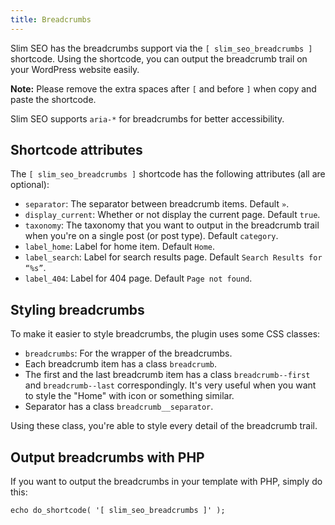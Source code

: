 ```yaml
---
title: Breadcrumbs
---
```


Slim SEO has the breadcrumbs support via the `[ slim_seo_breadcrumbs ]` shortcode. Using the shortcode, you can output the breadcrumb trail on your WordPress website easily.

**Note:** Please remove the extra spaces after `[` and before `]` when copy and paste the shortcode.

Slim SEO supports `aria-*` for breadcrumbs for better accessibility.

## Shortcode attributes

The `[ slim_seo_breadcrumbs ]` shortcode has the following attributes (all are optional):

- `separator`: The separator between breadcrumb items. Default `»`.
- `display_current`: Whether or not display the current page. Default `true`.
- `taxonomy`: The taxonomy that you want to output in the breadcrumb trail when you're on a single post (or post type). Default `category`.
- `label_home`: Label for home item. Default `Home`.
- `label_search`: Label for search results page. Default `Search Results for “%s”`.
- `label_404`: Label for 404 page. Default `Page not found`.

## Styling breadcrumbs

To make it easier to style breadcrumbs, the plugin uses some CSS classes:

- `breadcrumbs`: For the wrapper of the breadcrumbs.
- Each breadcrumb item has a class `breadcrumb`.
- The first and the last breadcrumb item has a class `breadcrumb--first` and `breadcrumb--last` correspondingly. It's very useful when you want to style the "Home" with icon or something similar.
- Separator has a class `breadcrumb__separator`.

Using these class, you're able to style every detail of the breadcrumb trail.

## Output breadcrumbs with PHP

If you want to output the breadcrumbs in your template with PHP, simply do this:

```
echo do_shortcode( '[ slim_seo_breadcrumbs ]' );
```
